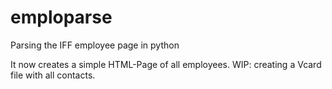 emploparse
==========

Parsing the IFF employee page in python

It now creates a simple HTML-Page of all employees.
WIP: creating a Vcard file with all contacts.
